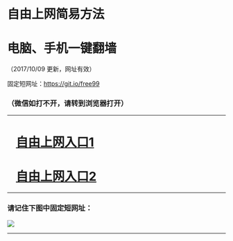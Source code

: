﻿# 自由上网简易方法

# 电脑、手机一键翻墙

（2017/10/09 更新，网址有效）

固定短网址：https://git.io/free99

### （微信如打不开，请转到浏览器打开）


***





# &nbsp;&nbsp; <a href="http://ft696920667.fwq-tz-1001.info/fwqtz01.html?t=100900116026 " target="_blank">自由上网入口1</a>
# &nbsp;&nbsp; <a href="http://ft3197630738.fwq-tz-1002.info/fwqtz02.html?t=10090012515 " target="_blank">自由上网入口2</a>
***

### 请记住下图中固定短网址：

<img src="https://s3-us-west-2.amazonaws.com/fwq-1001/yjfq-20170905okok.png" /> 


***

